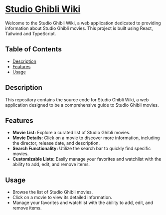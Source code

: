 # [Studio Ghibli Wiki](https://daniel-perezf.github.io/ghibli-wiki/)

Welcome to the Studio Ghibli Wiki, a web application dedicated to providing information about Studio Ghibli movies. This project is built using React, Tailwind and TypeScript.

## Table of Contents

- [Description](#description)
- [Features](#features)
- [Usage](#usage)

## Description

This repository contains the source code for Studio Ghibli Wiki, a web application designed to be a comprehensive guide to Studio Ghibli movies.

## Features

- **Movie List:** Explore a curated list of Studio Ghibli movies.
- **Movie Details:** Click on a movie to discover more information, including the director, release date, and description.
- **Search Functionality:** Utilize the search bar to quickly find specific movies.
- **Customizable Lists:** Easily manage your favorites and watchlist with the ability to add, edit, and remove items.

## Usage

- Browse the list of Studio Ghibli movies.
- Click on a movie to view its detailed information.
- Manage your favorites and watchlist with the ability to add, edit, and remove items.
